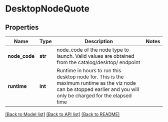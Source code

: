 # DesktopNodeQuote

## Properties
Name | Type | Description | Notes
------------ | ------------- | ------------- | -------------
**node_code** | **str** | node_code of the node type to launch. Valid values are obtained from the catalog/desktop/ endpoint | 
**runtime** | **int** | Runtime in hours to run this desktop node for. This is the maximum runtime as the viz node can be stopped earlier and you will only be charged for the elapsed time | 

[[Back to Model list]](../README.md#documentation-for-models) [[Back to API list]](../README.md#documentation-for-api-endpoints) [[Back to README]](../README.md)



